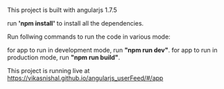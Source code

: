 This project is built with angularjs 1.7.5 

run <b>'npm install'</b> to install all the dependencies.

Run follwing commands to run the code in various mode:

for app to run in development mode, run <b>"npm run dev"</b>.
for app to run in production mode, run <b>"npm run build"</b>.

This project is running live at https://vikasnishal.github.io/angularjs_userFeed/#/app
